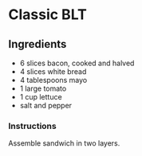 Classic BLT
===========

Ingredients
-----------

* 6 slices bacon, cooked and halved
* 4 slices white bread
* 4 tablespoons mayo
* 1 large tomato
* 1 cup lettuce
* salt and pepper

### Instructions

Assemble sandwich in two layers.
